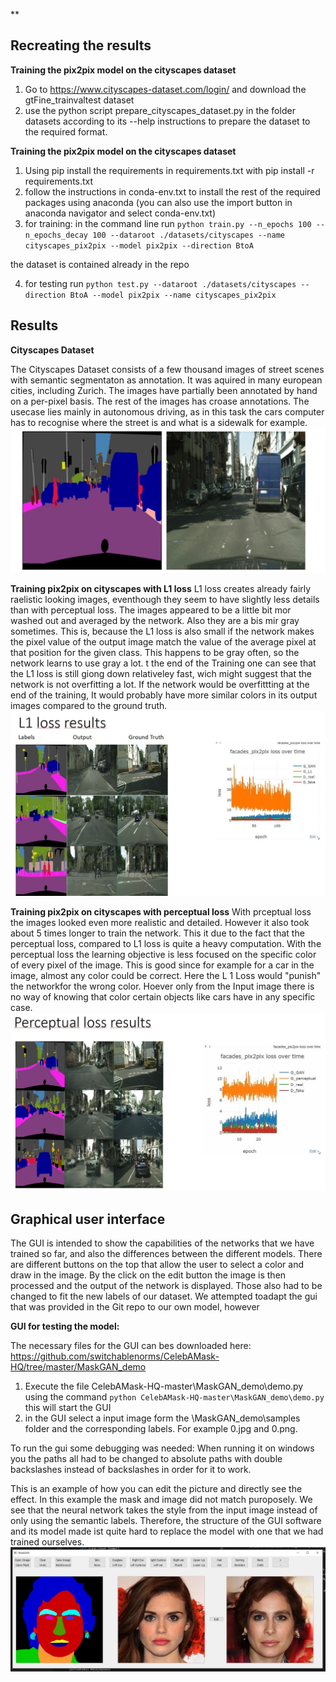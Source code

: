 **

## Recreating the results
 
 **Training the pix2pix model on the cityscapes dataset**

 1. Go to https://www.cityscapes-dataset.com/login/ and download the gtFine_trainvaltest dataset
 2. use the python script prepare_cityscapes_dataset.py in the folder datasets according to its --help instructions to prepare the dataset to the required format. 


 **Training the pix2pix model on the cityscapes dataset**

 1. Using pip install the requirements in requirements.txt with pip install -r requirements.txt
 2.  follow the instructions in conda-env.txt to install the rest of the required packages using anaconda (you can also use the import button in anaconda navigator and select conda-env.txt)
 3. for training: in the command line run `python train.py --n_epochs 100 --n_epochs_decay 100 --dataroot ./datasets/cityscapes --name cityscapes_pix2pix --model pix2pix --direction BtoA`

the dataset is contained already in the repo

 4. for testing run `python test.py --dataroot ./datasets/cityscapes --direction BtoA --model pix2pix --name cityscapes_pix2pix`





## Results

**Cityscapes Dataset**

The Cityscapes Dataset consists of a few thousand images of street scenes with semantic segmentaton as annotation. It was aquired in many european cities, including Zurich. The images have partially been annotated by hand on a per-pixel basis. The rest of the images has croase annotations. The usecase lies mainly in autonomous driving, as in this task the cars computer has to recognise where the street is and what is a sidewalk for example.
![Example](\1.jpg) 

**Training pix2pix on cityscapes with L1 loss**
L1 loss creates already fairly raelistic looking images, eventhough they seem to have slightly less details than with perceptual loss. The images appeared to be a little bit mor washed out and averaged by the network. Also they are a bis mir gray sometimes. This is, because the L1 loss is also small if the network makes the pixel value of the output image match the value of the average pixel at that position for the given class. This happens to be gray often, so the network learns to use gray a lot. t the end of the Training one can see that the L1 loss is still giong down relativeley fast, wich might suggest that the network is not overfitting a lot. If the network would be overfittting at the end of the training, It would probably have more similar colors in its output images compared to the ground truth.
![Example](\2.jpg)

**Training pix2pix on cityscapes with perceptual loss**
With prceptual loss the images looked even more realistic and detailed. However it also took about 5 times longer to train the network. This it due to the fact that the perceptual loss, compared to L1 loss is quite a heavy computation. With the perceptual loss the learning objective is less focused on the specific color of every pixel of the image. This is good since for example for a car in the image, almost any color could be correct. Here the L 1 Loss would "punish" the networkfor the wrong color. Hoever only from the Input image there is no way of knowing that color certain objects like cars have in any specific case.
![Example](\3.jpg)

## Graphical user interface

The GUI is intended to show the capabilities of the networks that we have trained so far, and also the differences between the different models. There are different buttons on the top that allow the user to select a color and draw in the image. By the click on the edit button the image is then processed and the output of the network is displayed. Those also had to be changed to fit the new labels of our dataset.
We attempted toadapt the gui that was provided in the Git repo to our own model, however

**GUI for testing the model:**

The necessary files for the GUI can bes downloaded here: https://github.com/switchablenorms/CelebAMask-HQ/tree/master/MaskGAN_demo

 1. Execute the file CelebAMask-HQ-master\MaskGAN_demo\demo.py using the command `python CelebAMask-HQ-master\MaskGAN_demo\demo.py` this will start the GUI
 2. in the GUI select a input image form the \MaskGAN_demo\samples folder and the corresponding labels. For example 0.jpg and 0.png. 

To run the gui some debugging was needed: When running it on windows you the paths all had to be changed to absolute paths with double backslashes instead of backslashes in order for it to work.

This is an example of how you can edit the picture and directly see the effect.
In this example the mask and image did not match puroposely. We see that the neural network takes the style from the input image instead of only using the semantic labels. 
Therefore, the structure of the GUI software and its model made ist quite hard to replace the model with one that we had trained ourselves.
 ![Example](\4.jpg)